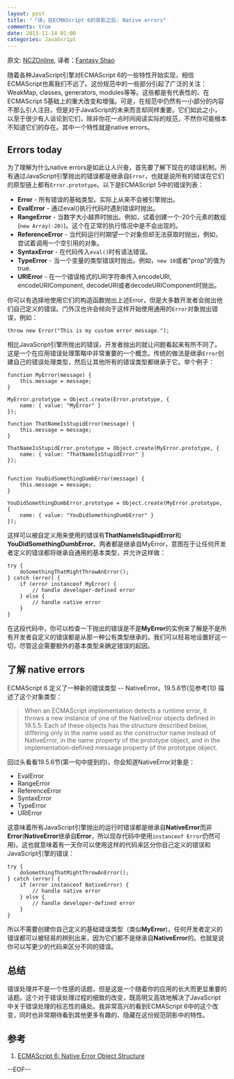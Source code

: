 ```yaml
---
layout: post
title: "「译」在ECMAScript 6的背影之后: Native errors"
comments: true
date: 2013-11-14 01:00
categories: JavaScript
---
```


原文: [NCZOnline](http://www.nczonline.net/blog/2013/11/12/in-the-ecmascript-6-shadows-native-errors), 译者：[Fantasy Shao](http://fantasyshao.com)

随着各种JavaScript引擎对ECMAScript 6的一些特性开始实现，相信ECMAScript也离我们不远了。这份规范中的一些部分引起了广泛的关注：WeakMap, classes, generators, modules等等。这些都是有代表性的、在ECMAScript 5基础上的重大改变和增强。可是，在规范中仍然有一小部分的内容不那么引人注目，但是对于JavaScript的未来而言却同样重要。它们如此之小，以至于很少有人谈论到它们，除非你花一点时间阅读实际的规范，不然你可能根本不知道它们的存在。其中一个特性就是native errors。

## Errors today

为了理解为什么native errors是如此让人兴奋，首先要了解下现在的错误机制。所有通过JavaScript引擎抛出的错误都是继承自`Error`，也就是说所有的错误在它们的原型链上都有`Error.prototype`。以下是ECMAScript 5中的错误列表：

* **Error** - 所有错误的基础类型。实际上从来不会被引擎抛出。
* **EvalError** - 通过eval()执行代码时遇到错误时抛出。
* **RangeError** - 当数字大小越界时抛出。例如，试着创建一个-20个元素的数组(`new Array(-20)`)。这个在正常的执行情况中是不会出现的。
* **ReferenceError** - 当代码运行时期望一个对象但却无法获取时抛出，例如，尝试着调用一个空引用的对象。
* **SyntaxError** - 在代码传入`eval()`时有语法错误。
* **TypeError** - 当一个变量的类型错误时抛出。例如，`new 10`或者"prop"的值为true.
* **URIError** - 在一个错误格式的URI字符串传入encodeURI, encodeURIComponent, decodeURI或者decodeURIComponent时抛出。

你可以有选择地使用它们的构造函数抛出上述Error，但是大多数开发者会抛出他们自己定义的错误。门外汉也许会倾向于这样开始使用通用的`Error`对象抛出错误，例如：

    throw new Error("This is my custom error message.");

相比JavaScript引擎所抛出的错误，开发者抛出的就让问题看起来有所不同了。这是一个在应用错误处理策略中非常重要的一个概念。传统的做法是继承`Error`创建自己的错误处理类型，然后让其他所有的错误类型都继承于它。举个例子：

    function MyError(message) {
        this.message = message;
    }

    MyError.prototype = Object.create(Error.prototype, {
        name: { value: "MyError" }
    });

    function ThatNameIsStupidError(message) {
        this.message = message;
    }
    
    ThatNameIsStupidError.prototype = Object.create(MyError.prototype, {
        name: { value: "ThatNameIsStupidError" }
    });
    
    
    function YouDidSomethingDumbError(message) {
        this.message = message;
    }
    
    YouDidSomethingDumbError.prototype = Object.create(MyError.prototype, {
        name: { value: "YouDidSomethingDumbError" }
    });
    
这样可以被自定义用来使用的错误有**ThatNameIsStupidError**和**YouDidSomethingDumbError**。两者都是继承自MyError，意图在于让任何开发者定义的错误都将继承自通用的基本类型，并允许这样做：
    
    try {
        doSomethingThatMightThrowAnError();
    } catch (error) {
        if (error instanceof MyError) {
            // handle developer-defined error
        } else {
            // handle native error
        }
    }

在这段代码中，你可以检查一下抛出的错误是不是**MyError**的实例来了解是不是所有开发者自定义的错误都是从那一种公有类型继承的。我们可以轻易地设置好这一切，尽管这会需要额外的基本类型来确定错误的起因。

## 了解 native errors

ECMAScript 6 定义了一种新的错误类型 -- NativeError。19.5.6节(见参考[1]) 描述了这个对象类型：

> When an ECMAScript implementation detects a runtime error, it throws a new instance of one of the NativeError objects defined in 19.5.5. Each of these objects has the structure described below, differing only in the name used as the constructor name instead of NativeError, in the name property of the prototype object, and in the implementation-defined message property of the prototype object.

回过头看看19.5.6节(第一句中提到的)，你会知道NativeError对象是：

* EvalError
* RangeError
* ReferenceError
* SyntaxError
* TypeError
* URIError

这意味着所有JavaScript引擎抛出的运行时错误都是继承自**NativeError**而非**Error**(**NativeError**继承自**Error**，所以现存代码中使用`instanceof Error`仍然可用)。这也就意味着有一天你可以使用这样的代码来区分你自己定义的错误和JavaScript引擎的错误：

    try {
        doSomethingThatMightThrowAnError();
    } catch (error) {
        if (error instanceof NativeError) {
            // handle native error
        } else {
            // handle developer-defined error
        }
    }

所以不需要创建你自己定义的基础错误类型（类似**MyError**)，任何开发者定义的错误都可以被轻易的辨别出来，因为它们都不是继承自**NativeError**的。也就是说你可以写更少的代码来区分不同的错误。

## 总结

错误处理并不是一个性感的话题，但是这是一个随着你的应用的长大而更显重要的话题。这个对于错误处理过程的细致的改变，既高明又高效地解决了JavaScript中关于错误处理的标志性的痛处。我非常高兴的看到ECMAScript 6中的这个改变，同时也非常期待看到其他更多有趣的、隐藏在这份规范阴影中的特性。

## 参考

1. [ECMAScript 6: Native Error Object Structure](https://people.mozilla.org/~jorendorff/es6-draft.html#sec-nativeerror-object-structure)

--EOF--
